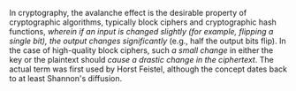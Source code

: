 In cryptography, the avalanche effect is the desirable property of cryptographic algorithms, typically block ciphers and cryptographic hash functions, *wherein if an input is changed slightly (for example, flipping a single bit), the output changes significantly* (e.g., half the output bits flip). In the case of high-quality block ciphers, such *a small change* in either the key or the plaintext should *cause a drastic change in the ciphertext*. The actual term was first used by Horst Feistel, although the concept dates back to at least Shannon's diffusion.